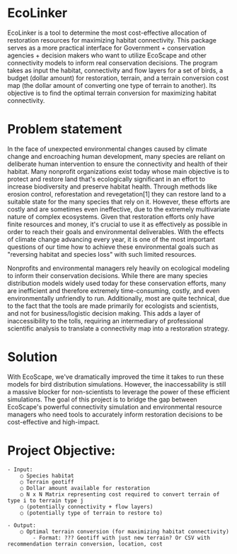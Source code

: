 # EcoLinker
EcoLinker is a tool to determine the most cost-effective allocation of restoration resources for maximizing habitat connectivity. This package serves as a more practical interface for Government + conservation agencies + decision makers who want to utilize EcoScape and other connectivity models to inform real conservation decisions. The program takes as input the habitat, connectivity and flow layers for a set of birds, a budget (dollar amount) for restoration, terrain, and a terrain conversion cost map (the dollar amount of converting one type of terrain to another). Its objective is to find the optimal terrain conversion for maximizing habitat connectivity.

# Problem statement
In the face of unexpected environmental changes caused by climate change and encroaching human development, many species are reliant on deliberate human intervention to ensure the connectivity and health of their habitat. Many nonprofit organizations exist today whose main objective is to protect and restore land that's ecologically significant in an effort to increase biodiversity and preserve habitat health. Through methods like erosion control, reforestation and revegetation[1] they can restore land to a suitable state for the many species that rely on it. However, these efforts are costly and are sometimes even ineffective, due to the extremely multivariate nature of complex ecosystems. Given that restoration efforts only have finite resources and money, it's crucial to use it as effectively as possible in order to reach their goals and environmental deliverables. With the effects of climate change advancing every year, it is one of the most important questions of our time how to achieve these environmental goals such as "reversing habitat and species loss" with such limited resources.

Nonprofits and environmental managers rely heavily on ecological modeling to inform their conservation decisions. While there are many species distribution models widely used today for these conservation efforts, many are inefficient and therefore extremely time-consuming, costly, and even environmentally unfriendly to run. Additionally, most are quite technical, due to the fact that the tools are made primarily for ecologists and scientists, and not for business/logistic decision making. This adds a layer of inaccessibility to the tolls, requiring an intermediary of professional scientific analysis to translate a connectivity map into a restoration strategy.

# Solution
With EcoScape, we've dramatically improved the time it takes to run these models for bird distribution simulations. However, the inaccessability is still a massive blocker for non-scientists to leverage the power of these efficient simulations. The goal of this project is to bridge the gap between EcoScape's powerful connectivity simulation and environmental resource managers who need tools to accurately inform restoration decisions to be cost-effective and high-impact.

# Project Objective:
	- Input: 
		○ Species habitat
		○ Terrain geotiff
		○ Dollar amount available for restoration
		○ N x N Matrix representing cost required to convert terrain of type i to terrain type j
		○ (potentially connectivity + flow layers)
		○ (potentially type of terrain to restore to)
		
	- Output: 
		○ Optimal terrain conversion (for maximizing habitat connectivity)
			- Format: ??? Geotiff with just new terrain? Or CSV with recommendation terrain conversion, location, cost
